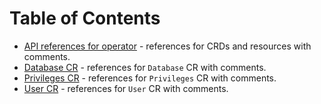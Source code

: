 # Table of Contents

* [API references for operator](api.md) - references for CRDs and resources with comments.
* [Database CR](database.md) - references for `Database` CR with comments.
* [Privileges CR](privileges.md) - references for `Privileges` CR with comments.
* [User CR](user.md) - references for `User` CR  with comments.
